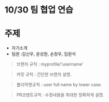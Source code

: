 # 10/30 팀 협업 연습

# 주제
* 자기소개
* 팀원 :김신우, 윤성원, 손창우, 임원석


> 브랜치 규칙 : myprofile/'username'
 
> 커밋 규칙 : 간단한 브랜치 설명.

> 폴더작명규칙 : user full name by lower case.

> PR코멘트규칙 : 수정내용을 최대한 정확하게 설명.